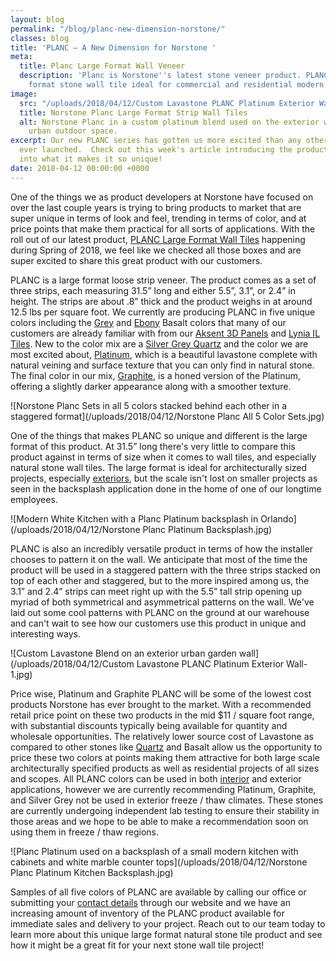 ```yaml
---
layout: blog
permalink: "/blog/planc-new-dimension-norstone/"
classes: blog
title: 'PLANC – A New Dimension for Norstone '
meta:
  title: Planc Large Format Wall Veneer
  description: 'Planc is Norstone''s latest stone veneer product. PLANC is a large
    format stone wall tile ideal for commercial and residential modern styled projects. '
image:
  src: "/uploads/2018/04/12/Custom Lavastone PLANC Platinum Exterior Wall.jpg"
  title: Norstone Planc Large Format Strip Wall Tiles
  alt: Norstone Planc in a custom platinum blend used on the exterior walls of an
    urban outdoor space.
excerpt: Our new PLANC series has gotten us more excited than any other product we've
  ever launched.  Check out this week's article introducing the product and diiving
  into what it makes it so unique!
date: 2018-04-12 00:00:00 +0000
---
```

One of the things we as product developers at Norstone have focused on over the last couple years is trying to bring products to market that are super unique in terms of look and feel, trending in terms of color, and at price points that make them practical for all sorts of applications.  With the roll out of our latest product, [PLANC Large Format Wall Tiles](https://www.norstoneusa.com/products/large-format-stone-veneer/) happening during Spring of 2018, we feel like we checked all those boxes and are super excited to share this great product with our customers.

PLANC is a large format loose strip veneer.  The product comes as a set of three strips, each measuring 31.5” long and either 5.5”, 3.1”, or 2.4” in height.  The strips are about .8” thick and the product weighs in at around 12.5 lbs per square foot.  We currently are producing PLANC in five unique colors including the [Grey](https://www.norstoneusa.com/products/large-format-stone-veneer/grey-basalt/) and [Ebony](https://www.norstoneusa.com/products/large-format-stone-veneer/ebony-basalt/) Basalt colors that many of our customers are already familiar with from our [Aksent 3D Panels](https://www.norstoneusa.com/products/aksent-modern-tiles/) and [Lynia IL Tiles](https://www.norstoneusa.com/products/lynia-mosaic-tiles/).  New to the color mix are a [Silver Grey Quartz](https://www.norstoneusa.com/products/large-format-stone-veneer/silver-quartz/) and the color we are most excited about, [Platinum](https://www.norstoneusa.com/products/large-format-stone-veneer/platinum/), which is a beautiful lavastone complete with natural veining and surface texture that you can only find in natural stone.  The final color in our mix, [Graphite](https://www.norstoneusa.com/products/large-format-stone-veneer/graphite/), is a honed version of the Platinum, offering a slightly darker appearance along with a smoother texture.

![Norstone Planc Sets in all 5 colors stacked behind each other in a staggered format](/uploads/2018/04/12/Norstone Planc All 5 Color Sets.jpg)

One of the things that makes PLANC so unique and different is the large format of this product.  At 31.5” long there's very little to compare this product against in terms of size when it comes to wall tiles, and especially natural stone wall tiles.  The large format is ideal for architecturally sized projects, especially [exteriors](https://www.norstoneusa.com/gallery/application/exteriors/), but the scale isn't lost on smaller projects as seen in the backsplash application done in the home of one of our longtime employees.

![Modern White Kitchen with a Planc Platinum backsplash in Orlando](/uploads/2018/04/12/Norstone Planc Platinum Backsplash.jpg)

PLANC is also an incredibly versatile product in terms of how the installer chooses to pattern it on the wall.  We anticipate that most of the time the product will be used in a staggered pattern with the three strips stacked on top of each other and staggered, but to the more inspired among us, the 3.1” and 2.4” strips can meet right up with the 5.5” tall strip opening up  myriad of both symmetrical and asymmetrical patterns on the wall.  We've laid out some cool patterns with PLANC on the ground at our warehouse and can't wait to see how our customers use this product in unique and interesting ways.

![Custom Lavastone Blend on an exterior urban garden wall](/uploads/2018/04/12/Custom Lavastone PLANC Platinum Exterior Wall-1.jpg)

Price wise, Platinum and Graphite PLANC will be some of the lowest cost products Norstone has ever brought to the market.  With a recommended retail price point on these two products in the mid $11 / square foot range, with substantial discounts typically being available for quantity and wholesale opportunities.  The relatively lower source cost of Lavastone as compared to other stones like [Quartz](https://www.norstoneusa.com/blog/quartz-ledgestone-vs-countertop/) and Basalt allow us the opportunity to price these two colors at points making them attractive for both large scale architecturally specified products as well as residential projects of all sizes and scopes.  All PLANC colors can be used in both [interior](https://www.norstoneusa.com/gallery/application/interiors/) and exterior applications, however we are currently recommending Platinum, Graphite, and Silver Grey not be used in exterior freeze / thaw climates.  These stones are currently undergoing independent lab testing to ensure their stability in those areas and we hope to be able to make a recommendation soon on using them in freeze / thaw regions.

![Planc Platinum used on a backsplash of a small modern kitchen with cabinets and white marble counter tops](/uploads/2018/04/12/Norstone Planc Platinum Kitchen Backsplash.jpg)

Samples of all five colors of PLANC are available by calling our office or submitting your [contact details](https://www.norstoneusa.com/contact-us/) through our website and we have an increasing amount of inventory of the PLANC product available for immediate sales and delivery to your project.  Reach out to our team today to learn more about this unique large format natural stone tile product and see how it might be a great fit for your next stone wall tile project!
